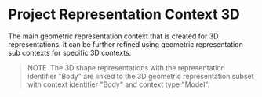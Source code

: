 Project Representation Context 3D
=================================

The main geometric representation context that is created for 3D representations, it can be further refined using geometric representation sub contexts for specific 3D contexts.

> NOTE&nbsp; The 3D shape representations with the representation identifier "Body" are linked to the 3D geometric representation subset with context identifier "Body" and context type "Model".
